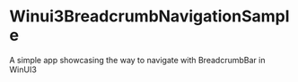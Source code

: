 # Winui3BreadcrumbNavigationSample
A simple app showcasing the way to navigate with BreadcrumbBar in WinUI3
